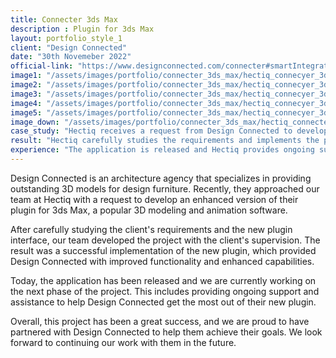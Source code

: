 ```yaml
---
title: Connecter 3ds Max
description : Plugin for 3ds Max
layout: portfolio_style_1
client: "Design Connected"
date: "30th Novemeber 2022"
official-link: "https://www.designconnected.com/connecter#smartIntegrations"
image1: "/assets/images/portfolio/connecter_3ds_max/hectiq_connecyer_3ds_1.png"
image2: "/assets/images/portfolio/connecter_3ds_max/hectiq_connecyer_3ds_2.png"
image3: "/assets/images/portfolio/connecter_3ds_max/hectiq_connecyer_3ds_3.png"
image4: "/assets/images/portfolio/connecter_3ds_max/hectiq_connecyer_3ds_4.png"
image5: "/assets/images/portfolio/connecter_3ds_max/hectiq_connecyer_3ds_5.png"
image_down: "/assets/images/portfolio/connecter_3ds_max/hectiq_connecter_walktrough.gif"
case_study: "Hectiq receives a request from Design Connected to develop an enhanced plugin for 3ds Max"
result: "Hectiq carefully studies the requirements and implements the project with the client's supervision."
experience: "The application is released and Hectiq provides ongoing support and assistance to Design Connected"
---
```


<div class="col-lg-4 col-md-6 mb-md-40 mb-xs-30 section-text">
Design Connected is an architecture agency that specializes in providing outstanding 3D models for design furniture. Recently, they approached our team at Hectiq with a request to develop an enhanced version of their plugin for 3ds Max, a popular 3D modeling and animation software.

After carefully studying the client's requirements and the new plugin interface, our team developed the project with the client's supervision. The result was a successful implementation of the new plugin, which provided Design Connected with improved functionality and enhanced capabilities.
</div>
                           
<div class="col-lg-4 col-md-6 mb-md-40 mb-xs-30 section-text">
Today, the application has been released and we are currently working on the next phase of the project. This includes providing ongoing support and assistance to help Design Connected get the most out of their new plugin.

Overall, this project has been a great success, and we are proud to have partnered with Design Connected to help them achieve their goals. We look forward to continuing our work with them in the future.
</div>

<!--
You can use HTML elements in Markdown, such as the comment element, and they won't
be affected by a markdown parser. However, if you create an HTML element in your
markdown file, you cannot use markdown syntax within that element's contents.
-->
